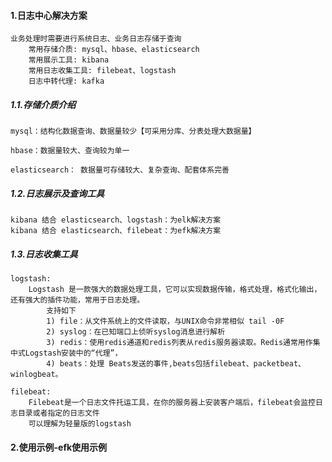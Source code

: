 #### 1.日志中心解决方案
    
    业务处理时需要进行系统日志、业务日志存储于查询
        常用存储介质: mysql、hbase、elasticsearch
        常用展示工具: kibana
        常用日志收集工具: filebeat、logstash
        日志中转代理: kafka
        
##### 1.1.存储介质介绍
    mysql：结构化数据查询、数据量较少【可采用分库、分表处理大数据量】
    
    hbase：数据量较大、查询较为单一
    
    elasticsearch： 数据量可存储较大、复杂查询、配套体系完善
    
##### 1.2.日志展示及查询工具
    kibana 结合 elasticsearch、logstash：为elk解决方案
    kibana 结合 elasticsearch、filebeat：为efk解决方案

##### 1.3.日志收集工具
    logstash:
        Logstash 是一款强大的数据处理工具，它可以实现数据传输，格式处理，格式化输出，还有强大的插件功能，常用于日志处理。
            支持如下
            1) file：从文件系统上的文件读取，与UNIX命令非常相似 tail -0F
            2) syslog：在已知端口上侦听syslog消息进行解析
            3) redis：使用redis通道和redis列表从redis服务器读取。Redis通常用作集中式Logstash安装中的“代理”，
            4) beats：处理 Beats发送的事件,beats包括filebeat、packetbeat、winlogbeat。
          
    filebeat:
        Filebeat是一个日志文件托运工具，在你的服务器上安装客户端后，filebeat会监控日志目录或者指定的日志文件
        可以理解为轻量版的logstash
#### 2.使用示例-efk使用示例
[](1.efk-使用示例/efk配置示例.md)

    

